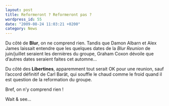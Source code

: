 ```yaml
---
layout: post
title: Reformeront ? Reformeront pas ?
wordpress_id: 55
date: "2009-08-24 11:03:21 +0200"
category: News
---
```


Du côté de **Blur**, on ne comprend rien. Tandis que Damon Albarn et Alex James
laissait entendre que les quelques dates de la _Blur Reunion_ de juin/juillet
seraient les dernières du groupe, Graham Coxon dévoile que d’autres dates
seraient faites cet automne…

Du côté des **Libertines**, apparemment tout serait OK pour une reunion, sauf
l’accord définitif de Carl Barât, qui souffle le chaud comme le froid quand il
est question de la reformation du groupe.

Bref, on n’y comprend rien !

Wait & see…

